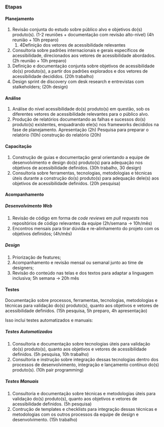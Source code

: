 ### Etapas
#### Planejamento
1. Revisão conjunta do estudo sobre público alvo e objetivos do(s) produto(s). (1-2 reuniões + documentação com revisão alto-nível) (4h reunião + 10h preparo)
	1. 4Definição dos vetores de acessibilidade relevantes
2. Consultoria sobre padrões internacionais e gerais específicos de acessibilidade, direcionados aos vetores de acessibilidade abordados. (2h reunião + 10h preparo)
3. Definição e documentação conjunta sobre objetivos de acessibilidade do(s) produto(s), a partir dos padrões explorados e dos vetores de acessibilidade decididos. (20h trabalho)
4. Design sprint de discovery com desk research e entrevistas com stalkeholders; (20h design)

#### Análise
1. Análise do nível acessibilidade do(s) produto(s) em questão, sob os diferentes vetores de acessibilidade relevantes para o público alvo.
2. Produção de relatórios documentando as falhas e sucessos do(s) produto(s) existentes, enquadrando ele(s) nos frameworks decididos na fase de planejamento.
Apresentação (2h)
Pesquisa para preparar o relatório (10h)
construção do relatório (20h)
#### Capacitação
1. Construção de guias e documentação geral orientando a equipe de desenvolvimento e design do(s) produto(s) para adequação nos objetivos de acessibilidade definidos. (30h trabalho, 30 design)
2. Consultoria sobre ferramentas, tecnologias, metodologias e técnicas úteis durante a construção do(s) produto(s) para adequação dele(s) aos objetivos de acessibilidade definidos. (20h pesquisa)
#### Acompanhamento

##### Desenvolvimento Web
1. Revisão de código em forma de *code reviews* em *pull requests* nos repositórios de código relevantes da equipe (2h/semana -> 10h/mês)
2. Encontros mensais para tirar dúvida e re-alinhamento do projeto com os objetivos definidos;  (4h/mês)

##### Design
1. Priorização de features;
2. Acompanhamento e revisão mensal ou semanal junto ao time de designers; 
3. Revisão do conteúdo nas telas e dos textos para adaptar a linguagem inclusiva; 
5h semana -> 20h mês

#### Testes
Documentação sobre processos, ferramentas, tecnologias, metodologias e técnicas para validação do(s) produto(s), quanto aos objetivos e vetores de acessibilidade definidos. (15h pesquisa, 5h preparo, 4h apresentação)

Isso inclui testes automatizados e manuais:

##### Testes Automatizados
1. Consultoria e documentação sobre tecnologias úteis para validação do(s) produto(s), quanto aos objetivos e vetores de acessibilidade definidos. (5h pesquisa, 10h trabalho)
2. Consultoria e instrução sobre integração dessas tecnologias dentro dos processos de desenvolvimento, integração e lançamento contínuo do(s) produto(s). (10h pair programming)
##### Testes Manuais
1. Consultoria e documentação sobre técnicas e metodologias úteis para validação do(s) produto(s), quanto aos objetivos e vetores de acessibilidade definidos. (5h pesquisa)
2. Contrução de templates e checklists para integração dessas técnicas e metodologias com os outros processos da equipe de design e desenvolvimento. (15h trabalho)

